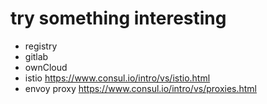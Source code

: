 # try something interesting

* registry
* gitlab
* ownCloud
* istio
https://www.consul.io/intro/vs/istio.html
* envoy proxy
https://www.consul.io/intro/vs/proxies.html

